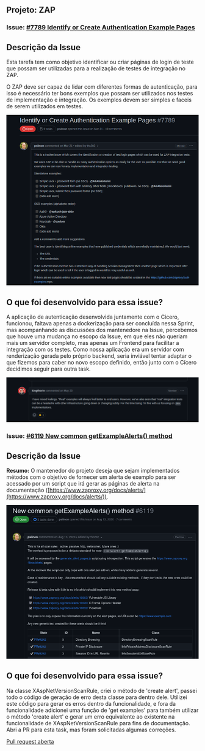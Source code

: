 ## Projeto: ZAP 

### Issue: [#7789 Identify or Create Authentication Example Pages ](https://github.com/zaproxy/zaproxy/issues/7789)

## Descrição da Issue
Esta tarefa tem como objetivo identificar ou criar páginas de login de teste que possam ser utilizadas para a realização de testes de integração no ZAP.

O ZAP deve ser capaz de lidar com diferentes formas de autenticação, para isso é necessário ter bons exemplos que possam ser utilizados nos testes de implementação e integração. Os exemplos devem ser simples e faceis de serem utilizados em testes.

![Zap: Issue 7789](../../assets/authentication-issue-7789.png)

## O que foi desenvolvido para essa issue?

A aplicação de autenticação desenvolvida juntamente com o Cicero, funcionou, faltava apenas a dockerização para ser concluída nessa Sprint, mas acompanhando as discussões dos mantenedore na Issue, percebemos que houve uma mudança no escopo da Issue, em que eles não queriam mais um servidor completo, mas apenas um Frontend para facilitar a integração com os testes. Como nossa aplicação era um servidor com renderização gerada pelo próprio backend, seria inviável tentar adaptar o que fizemos para caber no novo escopo definido, então junto com o Cícero decidimos seguir para outra task.

![Zap: report do mantenedor](../../assets/authentication-problem.png)


### Issue: [#6119 New common getExampleAlerts() method](https://github.com/zaproxy/zaproxy/issues/6119)

## Descrição da Issue

**Resumo:** O mantenedor do projeto deseja que sejam implementados métodos com o objetivo de fornecer um alerta de exemplo para ser acessado por um script que irá gerar as páginas de alerta na documentação ([https://www.zaproxy.org/docs/alerts/](https://www.zaproxy.org/docs/alerts/)).

![Zap: Issue 6119](../../assets/zap-issue-6119.png)

## O que foi desenvolvido para essa issue?

Na classe XAspNetVersionScanRule, criei o método de 'create alert', passei todo o código de geração de erro desta classe para dentro dele. Utilizei este código para gerar os erros dentro da funcionalidade, e fora da funcionalidade adicionei uma função de 'get examples' para também utilizar o método 'create alert' e gerar um erro equivalente ao existente na funcionalidade de XAspNetVersionScanRule para fins de documentação. Abri a PR para esta task, mas foram solicitadas algumas correções.

[Pull request aberta](https://github.com/zaproxy/zap-extensions/pull/4625)
